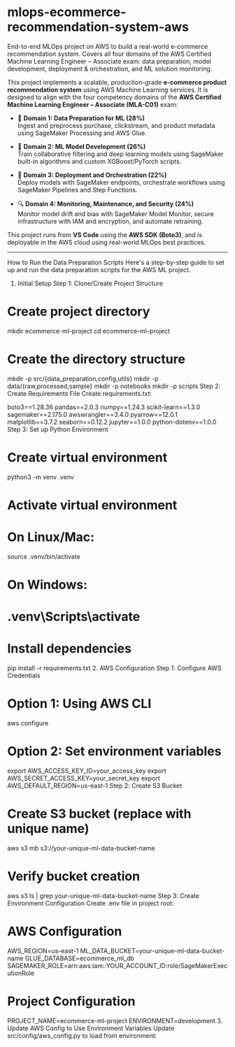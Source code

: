 # mlops-ecommerce-recommendation-system-aws
End-to-end MLOps project on AWS to build a real-world e-commerce recommendation system. Covers all four domains of the AWS Certified Machine Learning Engineer – Associate exam: data preparation, model development, deployment &amp; orchestration, and ML solution monitoring.


This project implements a scalable, production-grade **e-commerce product recommendation system** using AWS Machine Learning services. It is designed to align with the four competency domains of the **AWS Certified Machine Learning Engineer – Associate (MLA-C01)** exam:

- 🧼 **Domain 1: Data Preparation for ML (28%)**  
  Ingest and preprocess purchase, clickstream, and product metadata using SageMaker Processing and AWS Glue.

- 🧠 **Domain 2: ML Model Development (26%)**  
  Train collaborative filtering and deep learning models using SageMaker built-in algorithms and custom XGBoost/PyTorch scripts.

- 🚀 **Domain 3: Deployment and Orchestration (22%)**  
  Deploy models with SageMaker endpoints, orchestrate workflows using SageMaker Pipelines and Step Functions.

- 🔍 **Domain 4: Monitoring, Maintenance, and Security (24%)**  
  Monitor model drift and bias with SageMaker Model Monitor, secure infrastructure with IAM and encryption, and automate retraining.

This project runs from **VS Code** using the **AWS SDK (Boto3)**, and is deployable in the AWS cloud using real-world MLOps best practices.

---
How to Run the Data Preparation Scripts
Here's a step-by-step guide to set up and run the data preparation scripts for the AWS ML project.

1. Initial Setup
Step 1: Clone/Create Project Structure
# Create project directory
mkdir ecommerce-ml-project
cd ecommerce-ml-project

# Create the directory structure
mkdir -p src/{data_preparation,config,utils}
mkdir -p data/{raw,processed,sample}
mkdir -p notebooks
mkdir -p scripts
Step 2: Create Requirements File
Create requirements.txt:

boto3==1.28.36
pandas==2.0.3
numpy==1.24.3
scikit-learn==1.3.0
sagemaker==2.175.0
awswrangler==3.4.0
pyarrow==12.0.1
matplotlib==3.7.2
seaborn==0.12.2
jupyter==1.0.0
python-dotenv==1.0.0
Step 3: Set up Python Environment
# Create virtual environment
python3 -m venv .venv

# Activate virtual environment
# On Linux/Mac:
source .venv/bin/activate
# On Windows:
# .venv\Scripts\activate

# Install dependencies
pip install -r requirements.txt
2. AWS Configuration
Step 1: Configure AWS Credentials
# Option 1: Using AWS CLI
aws configure

# Option 2: Set environment variables
export AWS_ACCESS_KEY_ID=your_access_key
export AWS_SECRET_ACCESS_KEY=your_secret_key
export AWS_DEFAULT_REGION=us-east-1
Step 2: Create S3 Bucket
# Create S3 bucket (replace with unique name)
aws s3 mb s3://your-unique-ml-data-bucket-name

# Verify bucket creation
aws s3 ls | grep your-unique-ml-data-bucket-name
Step 3: Create Environment Configuration
Create .env file in project root:

# AWS Configuration
AWS_REGION=us-east-1
ML_DATA_BUCKET=your-unique-ml-data-bucket-name
GLUE_DATABASE=ecommerce_ml_db
SAGEMAKER_ROLE=arn:aws:iam::YOUR_ACCOUNT_ID:role/SageMakerExecutionRole

# Project Configuration
PROJECT_NAME=ecommerce-ml-project
ENVIRONMENT=development
3. Update AWS Config to Use Environment Variables
Update src/config/aws_config.py to load from environment: